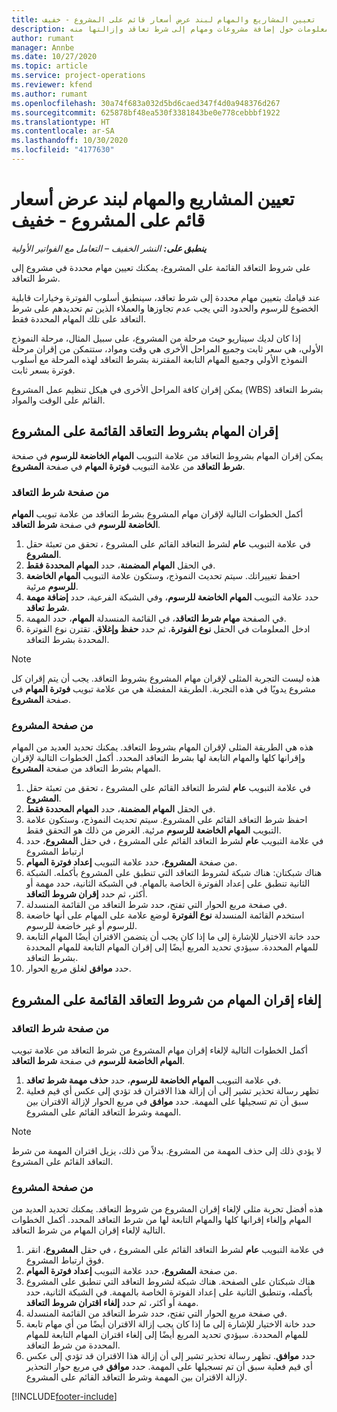 ```yaml
---
title: تعيين المشاريع والمهام لبند عرض أسعار قائم على المشروع - خفيف
description: يقدم هذا الموضوع معلومات حول إضافة مشروعات ومهام إلى شرط تعاقد وإزالتها منه.
author: rumant
manager: Annbe
ms.date: 10/27/2020
ms.topic: article
ms.service: project-operations
ms.reviewer: kfend
ms.author: rumant
ms.openlocfilehash: 30a74f683a032d5bd6caed347f4d0a948376d267
ms.sourcegitcommit: 625878bf48ea530f3381843be0e778cebbbf1922
ms.translationtype: HT
ms.contentlocale: ar-SA
ms.lasthandoff: 10/30/2020
ms.locfileid: "4177630"
---
```

# <a name="map-projects-and-tasks-to-a-project-based-contract-line---lite"></a>تعيين المشاريع والمهام لبند عرض أسعار قائم على المشروع - خفيف

_**ينطبق على:** النشر الخفيف – التعامل مع الفواتير الأولية_

على شروط التعاقد القائمة على المشروع، يمكنك تعيين مهام محددة في مشروع إلى شرط التعاقد.

عند قيامك بتعيين مهام محددة إلى شرط تعاقد، سينطبق أسلوب الفوترة وخيارات قابلية الخضوع للرسوم والحدود التي يجب عدم تجاوزها والعملاء الذين تم تحديدهم على شرط التعاقد على تلك المهام المحددة فقط.

إذا كان لديك سيناريو حيث مرحلة من المشروع، على سبيل المثال، مرحلة النموذج الأولي، هي سعر ثابت وجميع المراحل الأخرى هي وقت ومواد، ستتمكن من إقران مرحلة النموذج الأولي وجميع المهام التابعة المقترنة بشرط التعاقد لهذه المرحلة مع أسلوب فوترة بسعر ثابت.

يمكن إقران كافة المراحل الأخرى في هيكل تنظيم عمل المشروع (WBS) بشرط التعاقد القائم على الوقت والمواد.

## <a name="associate-tasks-to-project-based-contract-lines"></a>إقران المهام بشروط التعاقد القائمة على المشروع

يمكن إقران المهام بشروط التعاقد من علامة التبويب **المهام الخاضعة للرسوم** في صفحة **شرط التعاقد** من علامة التبويب **فوترة المهام** في صفحة **المشروع**.

### <a name="from-the-contract-line-page"></a>من صفحة شرط التعاقد

أكمل الخطوات التالية لإقران مهام المشروع بشرط التعاقد من علامة تبويب **المهام الخاضعة للرسوم** في صفحة **شرط التعاقد**.

1. في علامة التبويب **عام** لشرط التعاقد القائم على المشروع ، تحقق من تعبئة حقل **المشروع**.
2. في الحقل **المهام المضمنة**، حدد **المهام المحددة فقط**.
3. احفظ تغييراتك. سيتم تحديث النموذج، وستكون علامة التبويب **المهام الخاضعة للرسوم** مرئية.
4. حدد علامة التبويب **المهام الخاضعة للرسوم**، وفي الشبكة الفرعية، حدد **إضافة مهمة شرط تعاقد**.
5. في الصفحة **مهام شرط التعاقد**، في القائمة المنسدلة **المهام**، حدد المهمة. 
6. ادخل المعلومات في الحقل **نوع الفوترة**، ثم حدد **حفظ وإغلاق**. تقترن نوع الفوترة المحددة بشرط التعاقد.

> [!NOTE]
> هذه ليست التجربة المثلى لإقران مهام المشروع بشروط التعاقد. يجب أن يتم إقران كل مشروع يدويًا في هذه التجربة. الطريقة المفضلة هي من علامة تبويب **فوترة المهام** في صفحة **المشروع**.

### <a name="from-the-project-page"></a>من صفحة المشروع

هذه هي الطريقة المثلى لإقران المهام بشروط التعاقد. يمكنك تحديد العديد من المهام وإقرانها كلها والمهام التابعة لها بشرط التعاقد المحدد. أكمل الخطوات التالية لإقران المهام بشرط التعاقد من صفحة **المشروع**.

1. في علامة التبويب **عام** لشرط التعاقد القائم على المشروع ، تحقق من تعبئة حقل **المشروع**.
2. في الحقل **المهام المضمنة**، حدد **المهام المحددة فقط**.
3. احفظ شرط التعاقد القائم على المشروع. سيتم تحديث النموذج، وستكون علامة التبويب **المهام الخاضعة للرسوم** مرئية. الغرض من ذلك هو التحقق فقط.
4. في علامة التبويب **عام** لشرط التعاقد القائم على المشروع ، في حقل **المشروع**، حدد ارتباط المشروع
5. من صفحة **المشروع**، حدد علامة التبويب **إعداد فوترة المهام**.
6. هناك شبكتان: هناك شبكة لشروط التعاقد التي تنطبق على المشروع بأكمله. الشبكة الثانية تنطبق على إعداد الفوترة الخاصة بالمهام. في الشبكة الثانية، حدد مهمة أو أكثر، ثم حدد **إقران شروط التعاقد**.
7. في صفحة مربع الحوار التي تفتح، حدد شرط التعاقد من القائمة المنسدلة.
8. استخدم القائمة المنسدلة **نوع الفوترة** لوضع علامة على المهام على أنها خاضعة للرسوم أو غير خاضعة للرسوم.
9. حدد خانة الاختيار للإشارة إلى ما إذا كان يجب أن يتضمن الاقتران أيضًا المهام التابعة للمهام المحددة. سيؤدي تحديد المربع أيضًا إلى إقران المهام التابعة للمهام المحددة بشرط التعاقد.
10. حدد **موافق** لغلق مربع الحوار.

## <a name="unassociate-tasks-from-project-based-contract-lines"></a>إلغاء إقران المهام من شروط التعاقد القائمة على المشروع

### <a name="from-the-contract-line-page"></a>من صفحة شرط التعاقد

أكمل الخطوات التالية لإلغاء إقران مهام المشروع من شرط التعاقد من علامة تبويب **المهام الخاضعة للرسوم** في صفحة **شرط التعاقد**.

1. في علامة التبويب **المهام الخاضعة للرسوم**، حدد **حذف مهمة شرط تعاقد**.
2. تظهر رسالة تحذير تشير إلى أن إزالة هذا الاقتران قد تؤدي إلى عكس أي قيم فعلية سبق أن تم تسجيلها على المهمة. حدد **موافق** في مربع الحوار لإزالة الاقتران بين المهمة وشرط التعاقد القائم على المشروع. 

> [!NOTE]
> لا يؤدي ذلك إلى حذف المهمة من المشروع. بدلاً من ذلك، يزيل اقتران المهمة من شرط التعاقد القائم على المشروع.

### <a name="from-the-project-page"></a>من صفحة المشروع

هذه أفضل تجربة مثلى لإلغاء إقران المشروع من شروط التعاقد. يمكنك تحديد العديد من المهام وإلغاء إقرانها كلها والمهام التابعة لها من شرط التعاقد المحدد. أكمل الخطوات التالية لإلغاء إقران المهام من شرط التعاقد.

1. في علامة التبويب **عام** لشرط التعاقد القائم على المشروع ، في حقل **المشروع**، انقر فوق ارتباط المشروع.
2. من صفحة **المشروع**، حدد علامة التبويب **إعداد فوترة المهام**.
3. هناك شبكتان على الصفحة. هناك شبكة لشروط التعاقد التي تنطبق على المشروع بأكمله، وتنطبق الثانية على إعداد الفوترة الخاصة بالمهمة. في الشبكة الثانية، حدد مهمة أو أكثر، ثم حدد **إلغاء اقتران شروط التعاقد**.
4. في صفحة مربع الحوار التي تفتح، حدد شرط التعاقد من القائمة المنسدلة.
5. حدد خانة الاختيار للإشارة إلى ما إذا كان يجب إزالة الاقتران أيضًا من أي مهام تابعة للمهام المحددة. سيؤدي تحديد المربع أيضًا إلى إلغاء اقتران المهام التابعة للمهام المحددة من شرط التعاقد.
6. حدد **موافق**. تظهر رسالة تحذير تشير إلى أن إزالة هذا الاقتران قد تؤدي إلى عكس أي قيم فعلية سبق أن تم تسجيلها على المهمة. حدد **موافق** في مربع حوار التحذير لإزالة الاقتران بين المهمة وشرط التعاقد القائم على المشروع.


[!INCLUDE[footer-include](../../includes/footer-banner.md)]
